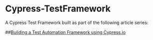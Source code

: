 # Cypress-TestFramework

A Cypress Test Framework built as part of the following article series:

##[Building a Test Automation Framework using Cypress.io](https://kushalbhalaik.xyz/blog/building-a-test-automation-framework-using-cypress-io-part-1/)
